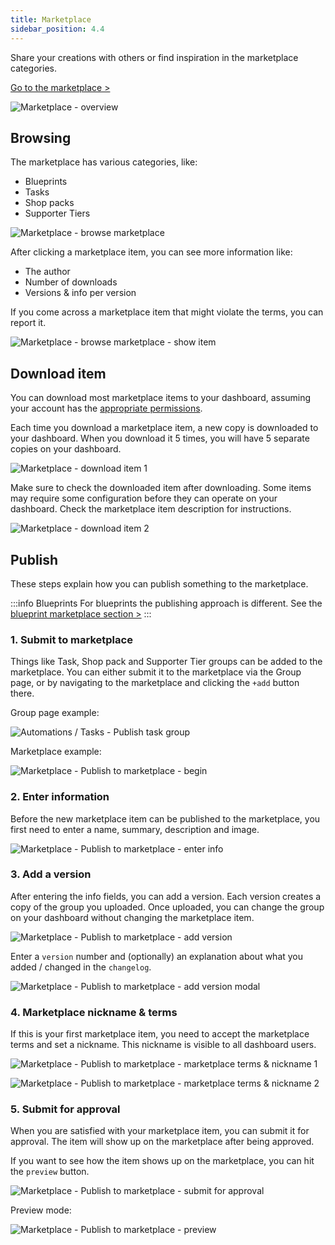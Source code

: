 ```yaml
---
title: Marketplace
sidebar_position: 4.4
---
```


Share your creations with others or find inspiration in the marketplace categories.

[Go to the marketplace >](https://dash.gameserverapp.com/marketplace)


![Marketplace - overview](/img/dashboard/marketplace/marketplace_overview.jpg)

## Browsing
The marketplace has various categories, like:
- Blueprints
- Tasks
- Shop packs
- Supporter Tiers

![Marketplace - browse marketplace](/img/dashboard/marketplace/marketplace_category_example.jpg)

After clicking a marketplace item, you can see more information like:
- The author
- Number of downloads
- Versions & info per version

If you come across a marketplace item that might violate the terms, you can report it.

![Marketplace - browse marketplace - show item](/img/dashboard/marketplace/browse_marketplace.jpg)


## Download item

You can download most marketplace items to your dashboard, assuming your account has the [appropriate permissions](/dashboard/admin_teams#team-permissions).

Each time you download a marketplace item, a new copy is downloaded to your dashboard. When you download it 5 times, you will have 5 separate copies on your dashboard.

![Marketplace - download item 1](/img/dashboard/marketplace/download_item_1.jpg)

Make sure to check the downloaded item after downloading. Some items may require some configuration before they can operate on your dashboard. Check the marketplace item description for instructions.

![Marketplace - download item 2](/img/dashboard/marketplace/download_item_2.jpg)


## Publish

These steps explain how you can publish something to the marketplace. 

:::info Blueprints
For blueprints the publishing approach is different. See the [blueprint marketplace section >](/blueprints/how-to/publish_blueprint_on_marketplace)
:::

### 1. Submit to marketplace
Things like Task, Shop pack and Supporter Tier groups can be added to the marketplace.
You can either submit it to the marketplace via the Group page, or by navigating to the marketplace and clicking the `+add` button there.

Group page example:

![Automations / Tasks - Publish task group](/img/dashboard/automate_tasks/publish_task_group.jpg)

Marketplace example:

![Marketplace - Publish to marketplace - begin](/img/dashboard/marketplace/publish_to_marketplace_1.jpg)

### 2. Enter information
Before the new marketplace item can be published to the marketplace, you first need to enter a name, summary, description and image.

![Marketplace - Publish to marketplace - enter info](/img/dashboard/marketplace/publish_to_marketplace_2.jpg)

### 3. Add a version
After entering the info fields, you can add a version. Each version creates a copy of the group you uploaded.
Once uploaded, you can change the group on your dashboard without changing the marketplace item. 

![Marketplace - Publish to marketplace - add version](/img/dashboard/marketplace/publish_to_marketplace_3.jpg)

Enter a `version` number and (optionally) an explanation about what you added / changed in the `changelog`.

![Marketplace - Publish to marketplace - add version modal](/img/dashboard/marketplace/publish_to_marketplace_4.jpg)

### 4. Marketplace nickname & terms
If this is your first marketplace item, you need to accept the marketplace terms and set a nickname. This nickname is visible to all dashboard users.


![Marketplace - Publish to marketplace - marketplace terms & nickname 1](/img/dashboard/marketplace/publish_to_marketplace_5_1.jpg)


![Marketplace - Publish to marketplace - marketplace terms & nickname 2](/img/dashboard/marketplace/publish_to_marketplace_5_2.jpg)

### 5. Submit for approval
When you are satisfied with your marketplace item, you can submit it for approval. The item will show up on the marketplace after being approved.

If you want to see how the item shows up on the marketplace, you can hit the `preview` button.

![Marketplace - Publish to marketplace - submit for approval](/img/dashboard/marketplace/publish_to_marketplace_6.jpg)

Preview mode:

![Marketplace - Publish to marketplace - preview](/img/dashboard/marketplace/publish_to_marketplace_7.jpg)